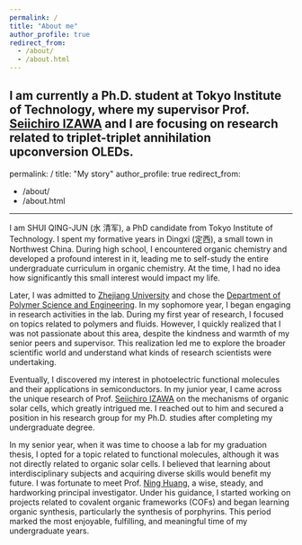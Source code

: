 ```yaml
---
permalink: /
title: "About me"
author_profile: true
redirect_from: 
  - /about/
  - /about.html
---
```

I am currently a Ph.D. student at Tokyo Institute of Technology, where my supervisor Prof. [Seiichiro IZAWA](https://scholar.google.co.jp/citations?hl=ja&user=nB983kcAAAAJ&view_op=list_works&sortby=pubdate) and I are focusing on research related to triplet-triplet annihilation upconversion OLEDs.
---
permalink: /
title: "My story"
author_profile: true
redirect_from: 
  - /about/
  - /about.html
---

I am SHUI QING-JUN (水 清军), a PhD candidate from Tokyo Institute of Technology.
I spent my formative years in Dingxi (定西), a small town in Northwest China. During high school, I encountered organic chemistry and developed a profound interest in it, leading me to self-study the entire undergraduate curriculum in organic chemistry. At the time, I had no idea how significantly this small interest would impact my life.

Later, I was admitted to [Zhejiang University](https://www.zju.edu.cn/) and chose the [Department of Polymer Science and Engineering](http://tac.polymer.zju.edu.cn/english/). In my sophomore year, I began engaging in research activities in the lab. During my first year of research, I focused on topics related to polymers and fluids. However, I quickly realized that I was not passionate about this area, despite the kindness and warmth of my senior peers and supervisor. This realization led me to explore the broader scientific world and understand what kinds of research scientists were undertaking.

Eventually, I discovered my interest in photoelectric functional molecules and their applications in semiconductors. In my junior year, I came across the unique research of Prof. [Seiichiro IZAWA](https://scholar.google.co.jp/citations?hl=ja&user=nB983kcAAAAJ&view_op=list_works&sortby=pubdate) on the mechanisms of organic solar cells, which greatly intrigued me. I reached out to him and secured a position in his research group for my Ph.D. studies after completing my undergraduate degree.

In my senior year, when it was time to choose a lab for my graduation thesis, I opted for a topic related to functional molecules, although it was not directly related to organic solar cells. I believed that learning about interdisciplinary subjects and acquiring diverse skills would benefit my future. I was fortunate to meet Prof. [Ning Huang](http://tac.polymer.zju.edu.cn/osl/redir.php?catalog_id=282&object_id=18199), a wise, steady, and hardworking principal investigator. Under his guidance, I started working on projects related to covalent organic frameworks (COFs) and began learning organic synthesis, particularly the synthesis of porphyrins. This period marked the most enjoyable, fulfilling, and meaningful time of my undergraduate years. 
